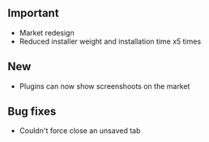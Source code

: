 ## Important

- Market redesign
- Reduced installer weight and installation time x5 times

## New

- Plugins can now show screenshoots on the market

## Bug fixes

- Couldn't force close an unsaved tab